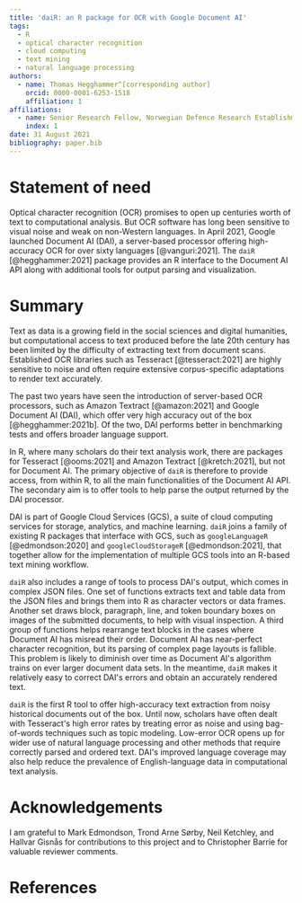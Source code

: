 ```yaml
---
title: 'daiR: an R package for OCR with Google Document AI'
tags:
  - R
  - optical character recognition
  - cloud computing
  - text mining
  - natural language processing
authors:
  - name: Thomas Hegghammer^[corresponding author]
    orcid: 0000-0001-6253-1518
    affiliation: 1
affiliations:
  - name: Senior Research Fellow, Norwegian Defence Research Establishment (FFI)
    index: 1
date: 31 August 2021
bibliography: paper.bib
---
```


# Statement of need

Optical character recognition (OCR) promises to open up centuries worth of text to computational analysis. But OCR software has long been sensitive to visual noise and weak on non-Western languages. In April 2021, Google launched Document AI (DAI), a server-based processor offering high-accuracy OCR for over sixty languages [@vanguri:2021]. The `daiR` [@hegghammer:2021] package provides an R interface to the Document AI API along with additional tools for output parsing and visualization.

# Summary

Text as data is a growing field in the social sciences and digital humanities, but computational access to text produced before the late 20th century has been limited by the difficulty of extracting text from document scans. Established OCR libraries such as Tesseract [@tesseract:2021] are highly sensitive to noise and often require extensive corpus-specific adaptations to render text accurately.

The past two years have seen the introduction of server-based OCR processors, such as Amazon Textract [@amazon:2021] and Google Document AI (DAI), which offer very high accuracy out of the box [@hegghammer:2021b]. Of the two, DAI performs better in benchmarking tests and offers broader language support.

In R, where many scholars do their text analysis work, there are packages for Tesseract [@ooms:2021] and Amazon Textract [@kretch:2021], but not for Document AI. The primary objective of `daiR` is therefore to provide access, from within R, to all the main functionalities of the Document AI API. The secondary aim is to offer tools to help parse the output returned by
the DAI processor.

DAI is part of Google Cloud Services (GCS), a suite of cloud computing services for storage, analytics, and machine learning. `daiR` joins a family of existing R packages that interface with GCS, such as `googleLanguageR` [@edmondson:2020] and `googleCloudStorageR` [@edmondson:2021], that together allow for the implementation of multiple GCS tools into an R-based text mining workflow.

`daiR` also includes a range of tools to process DAI's output, which comes in complex JSON files. One set of functions extracts text and table data from the JSON files and brings them into R as character vectors or data frames. Another set draws block, paragraph, line, and token boundary boxes on images of the submitted documents, to help with visual inspection. A third group of functions helps rearrange text blocks in the cases where Document AI has misread their order. Document AI has near-perfect character recognition, but
its parsing of complex page layouts is fallible. This problem is likely to diminish over time as Document AI's algorithm trains on ever larger document data sets. In the meantime, `daiR` makes it relatively easy to correct DAI's errors and obtain an accurately rendered text.

`daiR` is the first R tool to offer high-accuracy text extraction from noisy historical documents out of the box. Until now, scholars have often dealt with Tesseract's high error rates by treating error as noise and using bag-of-words techniques such as topic modeling. Low-error OCR opens up for wider use of natural language processing and other methods that require correctly parsed and ordered text. DAI's improved language coverage may also help reduce the prevalence of English-language data in computational text analysis.

# Acknowledgements
I am grateful to Mark Edmondson, Trond Arne Sørby, Neil Ketchley, and Hallvar Gisnås for contributions to this project and to Christopher Barrie for valuable reviewer comments.

# References
